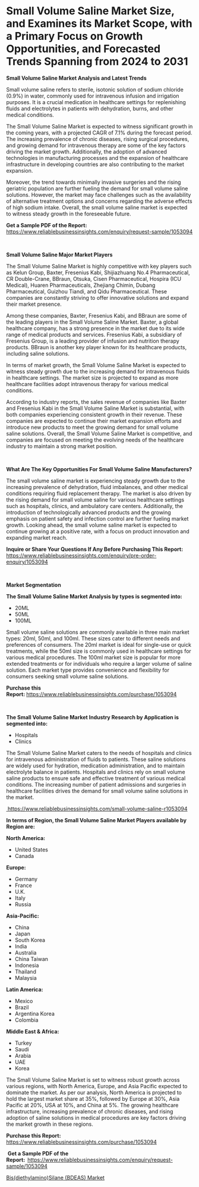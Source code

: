 <p><h1>Small Volume Saline Market Size, and Examines its Market Scope, with a Primary Focus on Growth Opportunities, and Forecasted Trends Spanning from 2024 to 2031</h1></p><p><strong>Small Volume Saline Market Analysis and Latest Trends</strong></p>
<p><p>Small volume saline refers to sterile, isotonic solution of sodium chloride (0.9%) in water, commonly used for intravenous infusion and irrigation purposes. It is a crucial medication in healthcare settings for replenishing fluids and electrolytes in patients with dehydration, burns, and other medical conditions.</p><p>The Small Volume Saline Market is expected to witness significant growth in the coming years, with a projected CAGR of 7.1% during the forecast period. The increasing prevalence of chronic diseases, rising surgical procedures, and growing demand for intravenous therapy are some of the key factors driving the market growth. Additionally, the adoption of advanced technologies in manufacturing processes and the expansion of healthcare infrastructure in developing countries are also contributing to the market expansion.</p><p>Moreover, the trend towards minimally invasive surgeries and the rising geriatric population are further fueling the demand for small volume saline solutions. However, the market may face challenges such as the availability of alternative treatment options and concerns regarding the adverse effects of high sodium intake. Overall, the small volume saline market is expected to witness steady growth in the foreseeable future.</p></p>
<p><strong>Get a Sample PDF of the Report:&nbsp;</strong> <a href="https://www.reliablebusinessinsights.com/enquiry/request-sample/1053094">https://www.reliablebusinessinsights.com/enquiry/request-sample/1053094</a></p>
<p>&nbsp;</p>
<p><strong>Small Volume Saline Major Market Players</strong></p>
<p><p>The Small Volume Saline Market is highly competitive with key players such as Kelun Group, Baxter, Fresenius Kabi, Shijiazhuang No.4 Pharmaceutical, CR Double-Crane, BBraun, Otsuka, Cisen Pharmaceutical, Hospira (ICU Medical), Huaren Pharmaceuticals, Zhejiang Chimin, Dubang Pharmaceutical, Guizhou Tiandi, and Qidu Pharmaceutical. These companies are constantly striving to offer innovative solutions and expand their market presence.</p><p>Among these companies, Baxter, Fresenius Kabi, and BBraun are some of the leading players in the Small Volume Saline Market. Baxter, a global healthcare company, has a strong presence in the market due to its wide range of medical products and services. Fresenius Kabi, a subsidiary of Fresenius Group, is a leading provider of infusion and nutrition therapy products. BBraun is another key player known for its healthcare products, including saline solutions.</p><p>In terms of market growth, the Small Volume Saline Market is expected to witness steady growth due to the increasing demand for intravenous fluids in healthcare settings. The market size is projected to expand as more healthcare facilities adopt intravenous therapy for various medical conditions.</p><p>According to industry reports, the sales revenue of companies like Baxter and Fresenius Kabi in the Small Volume Saline Market is substantial, with both companies experiencing consistent growth in their revenue. These companies are expected to continue their market expansion efforts and introduce new products to meet the growing demand for small volume saline solutions. Overall, the Small Volume Saline Market is competitive, and companies are focused on meeting the evolving needs of the healthcare industry to maintain a strong market position.</p></p>
<p>&nbsp;</p>
<p><strong>What Are The Key Opportunities For Small Volume Saline Manufacturers?</strong></p>
<p><p>The small volume saline market is experiencing steady growth due to the increasing prevalence of dehydration, fluid imbalances, and other medical conditions requiring fluid replacement therapy. The market is also driven by the rising demand for small volume saline for various healthcare settings such as hospitals, clinics, and ambulatory care centers. Additionally, the introduction of technologically advanced products and the growing emphasis on patient safety and infection control are further fueling market growth. Looking ahead, the small volume saline market is expected to continue growing at a positive rate, with a focus on product innovation and expanding market reach.</p></p>
<p><strong>Inquire or Share Your Questions If Any Before Purchasing This Report:</strong> <a href="https://www.reliablebusinessinsights.com/enquiry/pre-order-enquiry/1053094">https://www.reliablebusinessinsights.com/enquiry/pre-order-enquiry/1053094</a></p>
<p>&nbsp;</p>
<p><strong>Market Segmentation</strong></p>
<p><strong>The Small Volume Saline Market Analysis by types is segmented into:</strong></p>
<p><ul><li>20ML</li><li>50ML</li><li>100ML</li></ul></p>
<p><p>Small volume saline solutions are commonly available in three main market types: 20ml, 50ml, and 100ml. These sizes cater to different needs and preferences of consumers. The 20ml market is ideal for single-use or quick treatments, while the 50ml size is commonly used in healthcare settings for various medical procedures. The 100ml market size is popular for more extended treatments or for individuals who require a larger volume of saline solution. Each market type provides convenience and flexibility for consumers seeking small volume saline solutions.</p></p>
<p><strong>Purchase this Report:&nbsp;</strong><a href="https://www.reliablebusinessinsights.com/purchase/1053094">https://www.reliablebusinessinsights.com/purchase/1053094</a></p>
<p>&nbsp;</p>
<p><strong>The Small Volume Saline Market Industry Research by Application is segmented into:</strong></p>
<p><ul><li>Hospitals</li><li>Clinics</li></ul></p>
<p><p>The Small Volume Saline Market caters to the needs of hospitals and clinics for intravenous administration of fluids to patients. These saline solutions are widely used for hydration, medication administration, and to maintain electrolyte balance in patients. Hospitals and clinics rely on small volume saline products to ensure safe and effective treatment of various medical conditions. The increasing number of patient admissions and surgeries in healthcare facilities drives the demand for small volume saline solutions in the market.</p></p>
<p><a href="https://www.reliablebusinessinsights.com/small-volume-saline-r1053094">&nbsp;https://www.reliablebusinessinsights.com/small-volume-saline-r1053094</a></p>
<p><strong>In terms of Region, the Small Volume Saline Market Players available by Region are:</strong></p>
<p>
    <p> <strong> North America: </strong>
        <ul>
            <li>United States</li>
            <li>Canada</li>
        </ul>
        </p> 
    <p> <strong> Europe: </strong>
        <ul>
            <li>Germany</li>
            <li>France</li>
            <li>U.K.</li>
            <li>Italy</li>
            <li>Russia</li>
        </ul>
        </p> 
    <p> <strong> Asia-Pacific: </strong>
        <ul>
            <li>China</li>
            <li>Japan</li>
            <li>South Korea</li>
            <li>India</li>
            <li>Australia</li>
            <li>China Taiwan</li>
            <li>Indonesia</li>
            <li>Thailand</li>
            <li>Malaysia</li>
        </ul>
        </p> 
    <p> <strong> Latin America: </strong>
        <ul>
            <li>Mexico</li>
            <li>Brazil</li>
            <li>Argentina Korea</li>
            <li>Colombia</li>
        </ul>
        </p> 
    <p> <strong> Middle East & Africa: </strong>
        <ul>
            <li>Turkey</li>
            <li>Saudi</li>
            <li>Arabia</li>
            <li>UAE</li>
            <li>Korea</li>
        </ul>
    </p>
    </p>
<p><p>The Small Volume Saline Market is set to witness robust growth across various regions, with North America, Europe, and Asia Pacific expected to dominate the market. As per our analysis, North America is projected to hold the largest market share at 35%, followed by Europe at 30%, Asia Pacific at 20%, USA at 10%, and China at 5%. The growing healthcare infrastructure, increasing prevalence of chronic diseases, and rising adoption of saline solutions in medical procedures are key factors driving the market growth in these regions.</p></p>
<p><strong>Purchase this Report: </strong><a href="https://www.reliablebusinessinsights.com/purchase/1053094">https://www.reliablebusinessinsights.com/purchase/1053094</a></p>
<p>&nbsp;<strong>Get a Sample PDF of the Report:&nbsp;&nbsp;</strong><a href="https://www.reliablebusinessinsights.com/enquiry/request-sample/1053094">https://www.reliablebusinessinsights.com/enquiry/request-sample/1053094</a></p>
<p><strong></strong></p>
<p><p><a href="https://view.publitas.com/reportprime-1/bis-diethylamino-silane-bdeas-market-insights-into-market-cagr-market-trends-and-growth-strategies/">Bis(diethylamino)Silane (BDEAS) Market</a></p></p>